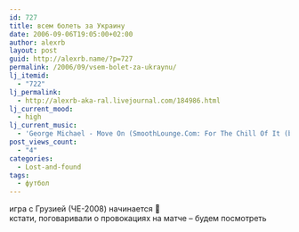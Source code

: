 ```yaml
---
id: 727
title: всем болеть за Украину
date: 2006-09-06T19:05:00+02:00
author: alexrb
layout: post
guid: http://alexrb.name/?p=727
permalink: /2006/09/vsem-bolet-za-ukraynu/
lj_itemid:
  - "722"
lj_permalink:
  - http://alexrb-aka-ral.livejournal.com/184986.html
lj_current_mood:
  - high
lj_current_music:
  - 'George Michael - Move On (SmoothLounge.Com: For The Chill Of It (by Smoothjazz.Com))'
post_views_count:
  - "4"
categories:
  - Lost-and-found
tags:
  - футбол
---
```

игра с Грузией (ЧЕ-2008) начинается 🙂  
кстати, поговаривали о провокациях на матче &#8211; будем посмотреть